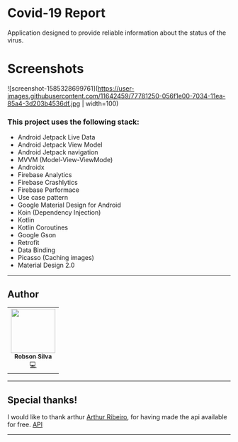 # Covid-19 Report

Application designed to provide reliable information about the status of the virus.

# Screenshots

![screenshot-1585328699761](https://user-images.githubusercontent.com/11642459/77781250-056f1e00-7034-11ea-85a4-3d203b4536df.jpg | width=100)


### This project uses the following stack:

- Android Jetpack Live Data
- Android Jetpack View Model
- Android Jetpack navigation
- MVVM (Model-View-ViewMode)
- Androidx
- Firebase Analytics
- Firebase Crashlytics
- Firebase Performace
- Use case pattern
- Google Material Design for Android
- Koin (Dependency Injection)
- Kotlin
- Kotlin Coroutines
- Google Gson
- Retrofit
- Data Binding
- Picasso (Caching images)
- Material Design 2.0

---

## Author

<table>
  <tr>
    <td align="center">
        <a href="https://github.com/angelorobsonmelo">
            <img src="https://avatars2.githubusercontent.com/u/11642459?s=460&u=58ec66eae8d5053422fd7ce064e056589319d44f&v=4" width="100px;" alt=""/>
            <br />
            <sub><b>Robson Silva</b></sub>
            <br />
            </a><a title="Code">💻</a>
        </a>
    </td>
  <tr>
</table>

---

## Special thanks! 

I would like to thank arthur [Arthur Ribeiro](https://github.com/devarthurribeiro), for having made the api available for free. [API](https://github.com/devarthurribeiro/covid19-brazil-api)

---
